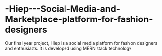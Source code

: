 # -Hiep---Social-Media-and-Marketplace-platform-for-fashion-designers
Our final year project, Hiep is a social media platform for fashion designers and enthusiasts. It is developed using MERN stack technology
